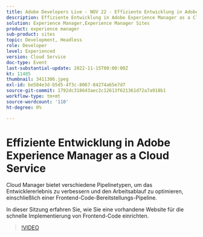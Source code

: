 ```yaml
---
title: Adobe Developers Live - NOV 22 - Effiziente Entwicklung in Adobe Experience Manager as a Cloud Service
description: Effiziente Entwicklung in Adobe Experience Manager as a Cloud Service Cloud Manager bietet verschiedene Pipelinetypen, um das Entwicklererlebnis zu verbessern und ihren Arbeitsablauf zu optimieren, einschließlich einer Frontend-Code-Bereitstellungs-Pipeline. In dieser Sitzung erfahren Sie, wie Sie eine vorhandene Website für die schnelle Frontend-Codebereitstellung einrichten.
solution: Experience Manager,Experience Manager Sites
product: experience manager
sub-product: sites
topic: Development, Headless
role: Developer
level: Experienced
version: Cloud Service
doc-type: Event
last-substantial-update: 2022-11-15T00:00:00Z
kt: 11485
thumbnail: 3411306.jpeg
exl-id: be584e3d-b5d5-4f3c-8067-84274a65e7d7
source-git-commit: 1792dc318643aec2c12613f621361d72a7a918b1
workflow-type: tm+mt
source-wordcount: '110'
ht-degree: 0%

---
```


# Effiziente Entwicklung in Adobe Experience Manager as a Cloud Service

Cloud Manager bietet verschiedene Pipelinetypen, um das Entwicklererlebnis zu verbessern und den Arbeitsablauf zu optimieren, einschließlich einer Frontend-Code-Bereitstellungs-Pipeline.

In dieser Sitzung erfahren Sie, wie Sie eine vorhandene Website für die schnelle Implementierung von Frontend-Code einrichten.

>[!VIDEO](https://video.tv.adobe.com/v/3411306/?quality=12&learn=on)
